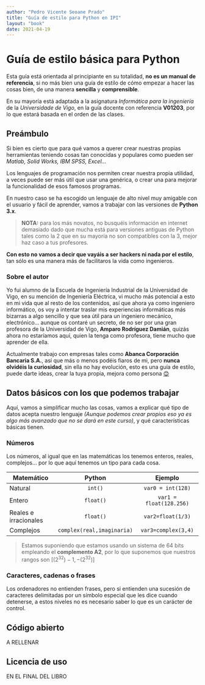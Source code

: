 ```yaml
---
author: "Pedro Vicente Seoane Prado"
title: "Guía de estilo para Python en IPI"
layout: "book"
date: 2021-04-19
---
```


# Guía de estilo básica para Python

Esta guía está orientada al principiante en su totalidad, **no es un manual de referencia**, si no más bien una guía de estilo de cómo empezar a hacer las cosas bien, de una manera **sencilla** y **comprensible**.

En su mayoría está adaptada a la asignatura *Informática para la ingeniería* de la *Universidade de Vigo*, en la guía docente con referencia **V01203**, por lo que estará basada en el orden de las clases.

## Preámbulo

Si bien es cierto que para qué vamos a querer crear nuestras propias herramientas teniendo cosas tan conocidas y populares como pueden ser *Matlab, Solid Works, IBM SPSS, Excel…*

Los lenguajes de programación nos permiten crear nuestra propia utilidad, a veces puede ser más útil que usar una genérica, o crear una para mejorar la funcionalidad de esos famosos programas.

En nuestro caso se ha escogido un lenguaje de alto nivel muy amigable con el usuario y fácil de aprender, vamos a trabajar con las versiones de **Python 3.x**.

> **NOTA:** para los más novatos, no busquéis información en internet demasiado dado que mucha está para versiones antiguas de Python tales como la 2 que en su mayoría no son compatibles con la 3, mejor haz caso a tus profesores.

**Con esto no vamos a decir que vayáis a ser hackers ni nada por el estilo**, tan sólo es una manera más de facilitaros la vida como ingenieros.

### Sobre el autor

Yo fui alumno de la Escuela de Ingeniería Industrial de la Universidad de Vigo, en su mención de Ingeniería Eléctrica, vi mucho más potencial a esto en mi vida que al resto de los contenidos, así que ahora ya como ingeniero informático, os voy a intentar traslar mis experiencias informáticas más bizarras a algo sencillo y que sea útil para un ingeniero mecánico, electrónico… aunque os contaré un secreto, de no ser por una gran profesora de la Universidad de Vigo, **Amparo Rodríguez Damián**, quizás ahora no estaríamos aquí, quien la tenga como profesora, tiene mucho que aprender de ella.

Actualmente trabajo con empresas tales como **Abanca Corporación Bancaria S.A.**, así que más o menos podéis fiaros de mi, pero **nunca olvidéis la curiosidad**, sin ella no hay evolución, esto es una guía de estilo, puede darte ideas, crear la tuya propia, mejora como persona [😊](https://emojiterra.com/es/sonrisa/)



## Datos básicos con los que podemos trabajar

Aquí, vamos a simplificar mucho las cosas, vamos a explicar qué tipo de datos acepta nuestro lenguaje *(Aunque podemos crear propios eso ya es algo más avanzado que no se dará en este curso)*, y qué características básicas tienen.

### Números

Los números, al igual que en las matemáticas los tenemos enteros, reales, complejos… por lo que aquí tenemos un tipo para cada cosa.

|Matemático|Python|Ejemplo|
| ---- | :--: | :--: |
| Natural | `int()` | `var0 = int(128)` |
| Entero | `float()` | `var1 = float(128.256)` |
| Reales e irracionales | `float()` | `var2=float(1/3)` |
| Complejos | `complex(real,imaginaria)` | `var3=complex(3,4)` |

> Estamos suponiendo que estamos usando un sistema de 64 bits empleando el **complemento A2**, por lo que suponemos que nuestros rangos son $[(2^{32})-1,-(2^{32})]$

### Caracteres, cadenas o frases

Los ordenadores no entienden frases, pero si entienden una sucesión de caracteres delimitadas por un símbolo especial que les dice cuando detenerse, a estos niveles no es necesario saber lo que es un carácter de control.

##  Código abierto

A RELLENAR

## Licencia de uso

EN EL FINAL DEL LIBRO
